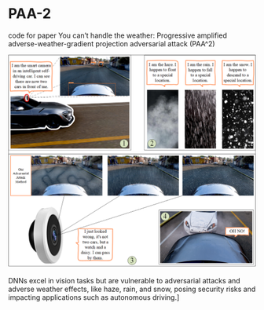 # PAA-2
code for paper You can’t handle the weather: Progressive amplified adverse-weather-gradient projection adversarial attack (PAA^2)

![DNNs excel in vision tasks but are vulnerable to adversarial attacks and adverse weather effects, like haze, rain, and snow, posing security risks and impacting applications such as autonomous driving.](third_party/fig1.png)

DNNs excel in vision tasks but are vulnerable to adversarial attacks and adverse weather effects, like haze, rain, and snow, posing security risks and impacting applications such as autonomous driving.]